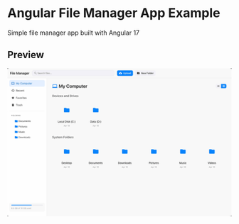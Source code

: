 # Angular File Manager App Example

Simple file manager app built with Angular 17

## Preview

![Preview](preview.gif)
